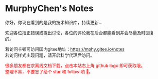 <h1>MurphyChen's Notes</h1>


你好，你现在看到的是我的技术知识库，持续更新...

欢迎各位指正错误或提出讨论，各位的评论我在后台都能看到并会尽量及时回复的。

若访问卡顿可访问国内gitee地址：https://mphy.gitee.io/notes  
若访问样式出现问题，请开启科学代理后访问。

<font color=red>很多朋友都在求离线文档下载，点击本站右上角 github logo 即可获取哦。<br>整理不易，不要忘了给个 star 和 follow 哟 🎈。</font>